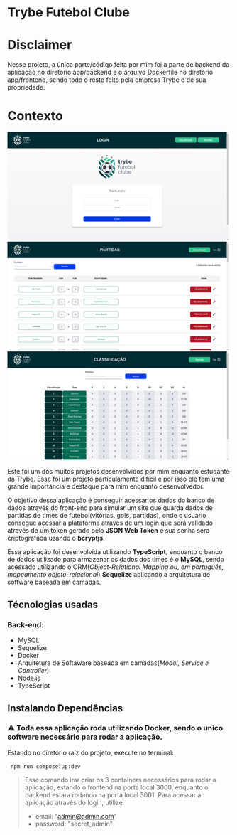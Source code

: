 # Trybe Futebol Clube

# Disclaimer
Nesse projeto, a única parte/código feita por mim foi a parte de backend da aplicação no diretório app/backend e o arquivo Dockerfile no diretório app/frontend, sendo todo o resto feito pela empresa Trybe e de sua propriedade.

# Contexto

<div>
 <img alt="Shows the login page." src="/images/imagem1.png" width=500>
 <img alt="Shows the matches page." src="/images/imagem2.png" width=500>
 <img alt="Shows leaderboard page." src="/images/imagem3.png" width=500>
</div>

Este foi um dos muitos projetos desenvolvidos por mim enquanto estudante da Trybe. Esse foi um projeto particulamente dificil e por isso ele tem uma grande importância e destaque para mim enquanto desenvolvedor.

O objetivo dessa aplicação é conseguir acessar os dados do banco de dados através do front-end para simular um site que guarda dados de partidas de times de futebol(vitórias, gols, partidas), onde o usuário consegue acessar a plataforma através de um login que será validado através de um token gerado pelo **JSON Web Token** e sua senha sera criptografada usando o **bcryptjs**.

Essa aplicação foi desenvolvida utilizando **TypeScript**, enquanto o banco de dados utilizado para armazenar os dados dos times é o **MySQL**, sendo acessado utilizando o ORM(*Object-Relational Mapping ou, em português, mapeamento objeto-relacional*) **Sequelize** aplicando a arquitetura de software baseada em camadas.

## Técnologias usadas

### Back-end:

- MySQL
- Sequelize
- Docker
- Arquitetura de Softaware baseada em camadas(*Model, Service e Controller*)
- Node.js
- TypeScript


## Instalando Dependências
### :warning: Toda essa aplicação roda utilizando **Docker**, sendo o unico software necessário para rodar a aplicação.

Estando no diretório raíz do projeto, execute no terminal:
```
 npm run compose:up:dev
```

> Esse comando irar criar os 3 containers necessários para rodar a aplicação, estando o frontend na porta local 3000, enquanto o backend estara rodando na porta local 3001.
> Para acessar a aplicação através do login, utilize:
> - email: "admin@admin.com"
> - password: "secret_admin"
